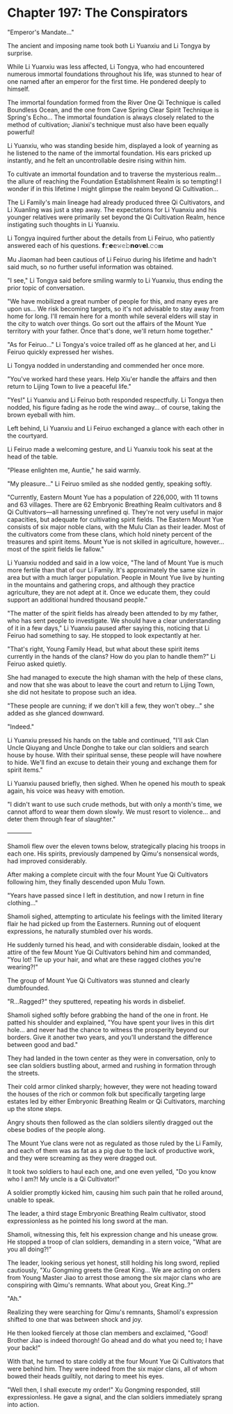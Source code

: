 # Chapter 197: The Conspirators

"Emperor's Mandate..."

The ancient and imposing name took both Li Yuanxiu and Li Tongya by surprise.

While Li Yuanxiu was less affected, Li Tongya, who had encountered numerous immortal foundations throughout his life, was stunned to hear of one named after an emperor for the first time. He pondered deeply to himself.

The immortal foundation formed from the River One Qi Technique is called Boundless Ocean, and the one from Cave Spring Clear Spirit Technique is Spring's Echo... The immortal foundation is always closely related to the method of cultivation; Jianixi's technique must also have been equally powerful!

Li Yuanxiu, who was standing beside him, displayed a look of yearning as he listened to the name of the immortal foundation. His ears pricked up instantly, and he felt an uncontrollable desire rising within him.

To cultivate an immortal foundation and to traverse the mysterious realm... the allure of reaching the Foundation Establishment Realm is so tempting! I wonder if in this lifetime I might glimpse the realm beyond Qi Cultivation...

The Li Family's main lineage had already produced three Qi Cultivators, and Li Xuanling was just a step away. The expectations for Li Yuanxiu and his younger relatives were primarily set beyond the Qi Cultivation Realm, hence instigating such thoughts in Li Yuanxiu.

Li Tongya inquired further about the details from Li Feiruo, who patiently answered each of his questions.
𝗳𝚛𝗲𝕖𝚠𝚎𝚋𝗻𝗼𝕧𝗲𝐥.𝚌𝚘𝐦

Mu Jiaoman had been cautious of Li Feiruo during his lifetime and hadn't said much, so no further useful information was obtained.

"I see," Li Tongya said before smiling warmly to Li Yuanxiu, thus ending the prior topic of conversation.

"We have mobilized a great number of people for this, and many eyes are upon us... We risk becoming targets, so it's not advisable to stay away from home for long. I'll remain here for a month while several elders will stay in the city to watch over things. Go sort out the affairs of the Mount Yue territory with your father. Once that's done, we'll return home together."

"As for Feiruo..." Li Tongya's voice trailed off as he glanced at her, and Li Feiruo quickly expressed her wishes.

Li Tongya nodded in understanding and commended her once more.

"You've worked hard these years. Help Xiu'er handle the affairs and then return to Lijing Town to live a peaceful life."

"Yes!" Li Yuanxiu and Li Feiruo both responded respectfully. Li Tongya then nodded, his figure fading as he rode the wind away... of course, taking the brown eyeball with him.

Left behind, Li Yuanxiu and Li Feiruo exchanged a glance with each other in the courtyard.

Li Feiruo made a welcoming gesture, and Li Yuanxiu took his seat at the head of the table.

"Please enlighten me, Auntie," he said warmly.

"My pleasure..." Li Feiruo smiled as she nodded gently, speaking softly.

"Currently, Eastern Mount Yue has a population of 226,000, with 11 towns and 63 villages. There are 62 Embryonic Breathing Realm cultivators and 8 Qi Cultivators—all harnessing unrefined qi. They're not very useful in major capacities, but adequate for cultivating spirit fields. The Eastern Mount Yue consists of six major noble clans, with the Mulu Clan as their leader. Most of the cultivators come from these clans, which hold ninety percent of the treasures and spirit items. Mount Yue is not skilled in agriculture, however... most of the spirit fields lie fallow."

Li Yuanxiu nodded and said in a low voice, "The land of Mount Yue is much more fertile than that of our Li Family. It's approximately the same size in area but with a much larger population. People in Mount Yue live by hunting in the mountains and gathering crops, and although they practice agriculture, they are not adept at it. Once we educate them, they could support an additional hundred thousand people."

"The matter of the spirit fields has already been attended to by my father, who has sent people to investigate. We should have a clear understanding of it in a few days," Li Yuanxiu paused after saying this, noticing that Li Feiruo had something to say. He stopped to look expectantly at her.

"That's right, Young Family Head, but what about these spirit items currently in the hands of the clans? How do you plan to handle them?" Li Feiruo asked quietly.

She had managed to execute the high shaman with the help of these clans, and now that she was about to leave the court and return to Lijing Town, she did not hesitate to propose such an idea.

"These people are cunning; if we don't kill a few, they won't obey..." she added as she glanced downward.

"Indeed."

Li Yuanxiu pressed his hands on the table and continued, "I'll ask Clan Uncle Qiuyang and Uncle Donghe to take our clan soldiers and search house by house. With their spiritual sense, these people will have nowhere to hide. We'll find an excuse to detain their young and exchange them for spirit items."

Li Yuanxiu paused briefly, then sighed. When he opened his mouth to speak again, his voice was heavy with emotion.

"I didn't want to use such crude methods, but with only a month's time, we cannot afford to wear them down slowly. We must resort to violence... and deter them through fear of slaughter."

————

Shamoli flew over the eleven towns below, strategically placing his troops in each one. His spirits, previously dampened by Qimu's nonsensical words, had improved considerably.

After making a complete circuit with the four Mount Yue Qi Cultivators following him, they finally descended upon Mulu Town.

"Years have passed since I left in destitution, and now I return in fine clothing..."

Shamoli sighed, attempting to articulate his feelings with the limited literary flair he had picked up from the Easterners. Running out of eloquent expressions, he naturally stumbled over his words.

He suddenly turned his head, and with considerable disdain, looked at the attire of the few Mount Yue Qi Cultivators behind him and commanded, "You lot! Tie up your hair, and what are these ragged clothes you're wearing?!"

The group of Mount Yue Qi Cultivators was stunned and clearly dumbfounded.

"R...Ragged?" they sputtered, repeating his words in disbelief.

Shamoli sighed softly before grabbing the hand of the one in front. He patted his shoulder and explained, "You have spent your lives in this dirt hole... and never had the chance to witness the prosperity beyond our borders. Give it another two years, and you'll understand the difference between good and bad."

They had landed in the town center as they were in conversation, only to see clan soldiers bustling about, armed and rushing in formation through the streets.

Their cold armor clinked sharply; however, they were not heading toward the houses of the rich or common folk but specifically targeting large estates led by either Embryonic Breathing Realm or Qi Cultivators, marching up the stone steps.

Angry shouts then followed as the clan soldiers silently dragged out the obese bodies of the people along.

The Mount Yue clans were not as regulated as those ruled by the Li Family, and each of them was as fat as a pig due to the lack of productive work, and they were screaming as they were dragged out.

It took two soldiers to haul each one, and one even yelled, "Do you know who I am?! My uncle is a Qi Cultivator!"

A soldier promptly kicked him, causing him such pain that he rolled around, unable to speak.

The leader, a third stage Embryonic Breathing Realm cultivator, stood expressionless as he pointed his long sword at the man.

Shamoli, witnessing this, felt his expression change and his unease grow. He stopped a troop of clan soldiers, demanding in a stern voice, "What are you all doing?!"

The leader, looking serious yet honest, still holding his long sword, replied cautiously, "Xu Gongming greets the Great King... We are acting on orders from Young Master Jiao to arrest those among the six major clans who are conspiring with Qimu's remnants. What about you, Great King..?"

"Ah."

Realizing they were searching for Qimu's remnants, Shamoli's expression shifted to one that was between shock and joy.

He then looked fiercely at those clan members and exclaimed, "Good! Brother Jiao is indeed thorough! Go ahead and do what you need to; I have your back!"

With that, he turned to stare coldly at the four Mount Yue Qi Cultivators that were behind him. They were indeed from the six major clans, all of whom bowed their heads guiltily, not daring to meet his eyes.

"Well then, I shall execute my order!" Xu Gongming responded, still expressionless. He gave a signal, and the clan soldiers immediately sprang into action.
